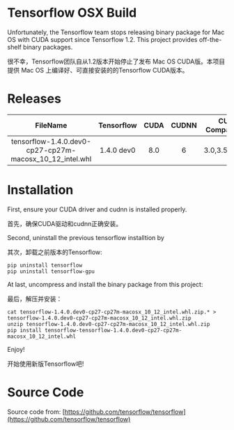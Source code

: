 # Tensorflow OSX Build

Unfortunately, the Tensorflow team stops releasing binary package for Mac OS with CUDA support since Tensorflow 1.2. This project provides off-the-shelf binary packages.

很不幸，Tensorflow团队自从1.2版本开始停止了发布 Mac OS CUDA版。本项目提供 Mac OS 上编译好、可直接安装的的Tensorflow CUDA版本。


# Releases

| FileName | Tensorflow  | CUDA | CUDNN | CUDA Compatibility | Compilation Time |
|:--:|:--:|:--:|:--:|:--:|:--:|
| tensorflow-1.4.0.dev0-cp27-cp27m-macosx\_10\_12\_intel.whl | 1.4.0 dev0 | 8.0 | 6 | 3.0,3.5,5.2,6.1 | 2017-09-15 |


# Installation

First, ensure your CUDA driver and cudnn is installed properly.

首先，确保CUDA驱动和cudnn正确安装。

Second, uninstall the previous tensorflow installtion by

其次，卸载之前版本的Tensorflow:

```
pip uninstall tensorflow
pip uninstall tensorflow-gpu
```

At last, uncompress and install the binary package from this project:

最后，解压并安装：

```
cat tensorflow-1.4.0.dev0-cp27-cp27m-macosx_10_12_intel.whl.zip.* > tensorflow-1.4.0.dev0-cp27-cp27m-macosx_10_12_intel.whl.zip
unzip tensorflow-1.4.0.dev0-cp27-cp27m-macosx_10_12_intel.whl.zip
pip install tensorflow-tensorflow-1.4.0.dev0-cp27-cp27m-macosx_10_12_intel.whl
```

Enjoy!

开始使用新版Tensorflow吧!


# Source Code

Source code from: [https://github.com/tensorflow/tensorflow](https://github.com/tensorflow/tensorflow)